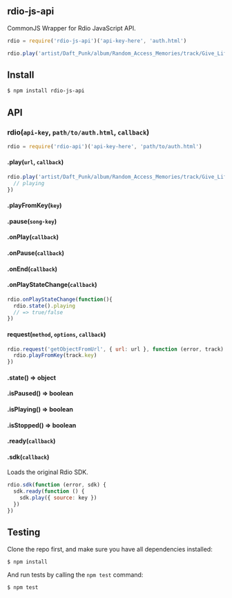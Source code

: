 ## rdio-js-api

CommonJS Wrapper for Rdio JavaScript API.

```js
rdio = require('rdio-js-api')('api-key-here', 'auth.html')

rdio.play('artist/Daft_Punk/album/Random_Access_Memories/track/Give_Life_Back_to_Music')
```

## Install

```bash
$ npm install rdio-js-api
```

## API

### rdio(`api-key`, `path/to/auth.html`, `callback`)

```js
rdio = require('rdio-api')('api-key-here', 'path/to/auth.html')
```

#### .play(`url`, `callback`)

```js
rdio.play('artist/Daft_Punk/album/Random_Access_Memories/track/Give_Life_Back_to_Music', function () {
  // playing
})
```

#### .playFromKey(`key`)
#### .pause(`song-key`)
#### .onPlay(`callback`)
#### .onPause(`callback`)
#### .onEnd(`callback`)

#### .onPlayStateChange(`callback`)

```js
rdio.onPlayStateChange(function(){
  rdio.state().playing
  // => true/false
})
```

#### request(`method`, `options`, `callback`)

```js
rdio.request('getObjectFromUrl', { url: url }, function (error, track) {
  rdio.playFromKey(track.key)
})
```

#### .state() => object
#### .isPaused() => boolean
#### .isPlaying() => boolean
#### .isStopped() => boolean
#### .ready(`callback`)
#### .sdk(`callback`)

Loads the original Rdio SDK.

```js
rdio.sdk(function (error, sdk) {
  sdk.ready(function () {
    sdk.play({ source: key })
  })
})
```

## Testing

Clone the repo first, and make sure you have all dependencies installed:

```bash
$ npm install
```

And run tests by calling the `npm test` command:

```bash
$ npm test
```
